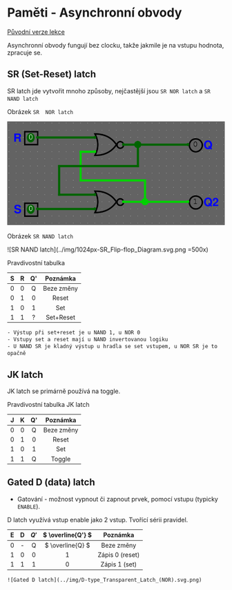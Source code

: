 # Paměti - Asynchronní obvody

[Původní verze lekce](https://docs.google.com/document/d/1NGTikBfkWAnwpol82G0NdqacZL8hJSLKO40L2ferYpw/edit)

Asynchronní obvody fungují bez clocku, takže jakmile je na vstupu hodnota, zpracuje se.

## SR (Set-Reset) latch

SR latch jde vytvořit mnoho způsoby, nejčastější jsou `SR NOR latch` a `SR NAND latch`

Obrázek `SR  NOR latch`

![SR NOR latch](../img/sr-latch.png)

Obrázek `SR NAND latch`

![SR NAND latch](../img/1024px-SR_Flip-flop_Diagram.svg.png =500x)

Pravdivostní tabulka

| S | R | Q' | Poznámka |
|:-:|:-:|:--:|:-------:|
| 0 | 0 | Q | Beze změny |
| 0 | 1 | 0 | Reset |
| 1 | 0 | 1 | Set |
| 1 | 1 | ? | Set+Reset |

```admonish check title="Jaké jsou rozdíly mezi SR NAND a SR NOR? (3)",collapsible=true
- Výstup při set+reset je u NAND 1, u NOR 0
- Vstupy set a reset mají u NAND invertovanou logiku
- U NAND SR je kladný výstup u hradla se set vstupem, u NOR SR je to opačně
```

## JK latch

JK latch se primárně používá na toggle.

Pravdivostní tabulka JK latch

| J | K | Q' | Poznámka |
|:-:|:-:|:--:|:-------:|
| 0 | 0 | Q | Beze změny |
| 0 | 1 | 0 | Reset |
| 1 | 0 | 1 | Set |
| 1 | 1 | Q | Toggle |

## Gated D (data) latch

- Gatování - možnost vypnout či zapnout prvek, pomocí vstupu (typicky `ENABLE`).

D latch využívá vstup enable jako 2 vstup. Tvořící sérii pravidel.

| E | D | $Q'$ | $ \overline{Q'} $ | Poznámka |
|:-:|:-:|:-:|:--------------:|:--------:|
| 0 | - | Q | $ \overline{Q} $ | Beze změny |
| 1 | 0 | 0 | 1 | Zápis 0 (reset) |
| 1 | 1 | 1 | 0 | Zápis 1 (set) |

```admonish check title="Diagram",collapsible=true
![Gated D latch](../img/D-type_Transparent_Latch_(NOR).svg.png)
```

